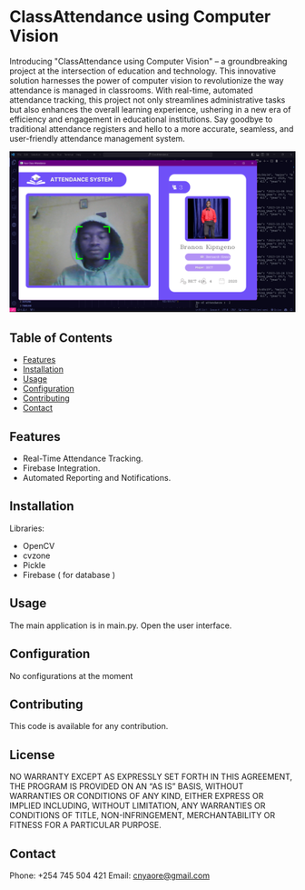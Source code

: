 # ClassAttendance using Computer Vision

Introducing "ClassAttendance using Computer Vision" – a groundbreaking project at the intersection of education and technology. This innovative solution harnesses the power of computer vision to revolutionize the way attendance is managed in classrooms. With real-time, automated attendance tracking, this project not only streamlines administrative tasks but also enhances the overall learning experience, ushering in a new era of efficiency and engagement in educational institutions. Say goodbye to traditional attendance registers and hello to a more accurate, seamless, and user-friendly attendance management system.

![User interface](https://github.com/Clinton-Nyaore/ClassAttendancee/blob/main/screenshots/mark.png)

## Table of Contents
- [Features](#features)
- [Installation](#installation)
- [Usage](#usage)
- [Configuration](#configuration)
- [Contributing](#contributing)
- [Contact](#contact)

  

## Features
- Real-Time Attendance Tracking.
- Firebase Integration.
- Automated Reporting and Notifications.

## Installation
 Libraries:
- OpenCV
- cvzone
- Pickle
- Firebase ( for database )


## Usage
The main application is in main.py. Open the user interface.

## Configuration
No configurations at the moment

## Contributing
This code is available for any contribution.

## License
NO WARRANTY EXCEPT AS EXPRESSLY SET FORTH IN THIS AGREEMENT, THE PROGRAM IS PROVIDED ON AN “AS IS” BASIS, WITHOUT WARRANTIES OR CONDITIONS OF ANY KIND, EITHER EXPRESS OR IMPLIED INCLUDING, WITHOUT LIMITATION, ANY WARRANTIES OR CONDITIONS OF TITLE, NON-INFRINGEMENT, MERCHANTABILITY OR FITNESS FOR A PARTICULAR PURPOSE.

## Contact
Phone: +254 745 504 421
Email: cnyaore@gmail.com

